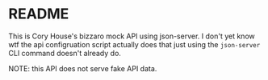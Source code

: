 # README

This is Cory House's bizzaro mock API using json-server. I don't yet know wtf the api
configruation script actually does that just using the `json-server` CLI command doesn't
already do.

NOTE: this API does not serve fake API data.
